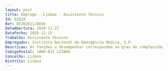 ```yaml
--- 
layout: post
title: Emprego - Lisboa - Assistente Técnico
Id: 82629
Ref: OE202011/0838
DataAbertura: 2020-11-27
DataFecho: 2020-12-15
Trabalho: Assistente Técnico
Empregador: Instituto Nacional de Emergência Médica, I.P.
Descricao: As funções a desempenhar correspondem ao grau de complexidade 2 cuja caraterização se encontra prevista no Anexo a que se refere o n.º 2 do artigo 88.º da LTFP, enquadradas nas especificidades dos postos de trabalho previsto nas diversas referências, designadamente, constantes dos Estatutos do Instituto Nacional de Emergência Médica, I.P. aprovados pela Portaria n.º 158 2012, de 22 de maio, da Deliberação n.º 853 2012 de 12 de junho, do Conselho Diretivo do INEM, publicada do DR, 2.ª série, n.º 125 de 29 de junho de 2012 e Deliberação n.º 1016 2019 de 11 de setembro, do Conselho Diretivo do INEM, publicada do DR, 2.ª série, n.º 189 de 2 de outubro de 2019
CodigoPostal: 1000-013 LISBOA
Concelho: Lisboa
Distrito: Lisboa
--- 
```

